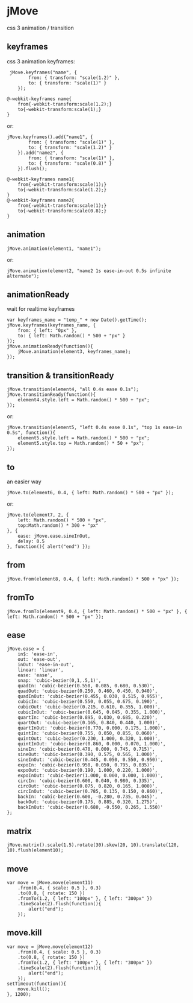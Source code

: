 
# jMove

css 3 animation / transition

## keyframes

css 3 animation keyframes:

<pre><code>	jMove.keyframes("name", {
		from: { transform: "scale(1.2)" },
		to: { transform: "scale(1)" }
	});</code></pre>
<pre><code>@-webkit-keyframes name{
	from{-webkit-transform:scale(1.2);}
	to{-webkit-transform:scale(1);}
}</code></pre>

or:

<pre><code>jMove.keyframes().add("name1", {
		from: { transform: "scale(1)" },
		to: { transform: "scale(1.2)" }
	}).add("name2", {
		from: { transform: "scale(1)" },
		to: { transform: "scale(0.8)" }
	}).flush();</code></pre>
<pre><code>@-webkit-keyframes name1{
	from{-webkit-transform:scale(1);}
	to{-webkit-transform:scale(1.2);}
}
@-webkit-keyframes name2{
	from{-webkit-transform:scale(1);}
	to{-webkit-transform:scale(0.8);}
}</code></pre>

## animation

<pre><code>jMove.animation(element1, "name1");</code></pre>

or:

<pre><code>jMove.animation(element2, "name2 1s ease-in-out 0.5s infinite alternate");</code></pre>

## animationReady

wait for realtime keyframes

<pre><code>var keyframes_name = "temp_" + new Date().getTime();
jMove.keyframes(keyframes_name, {
	from: { left: "0px" },
	to: { left: Math.random() * 500 + "px" }
});
jMove.animationReady(function(){	
	jMove.animation(element3, keyframes_name);
});</code></pre>

## transition &amp; transitionReady

<pre><code>jMove.transition(element4, "all 0.4s ease 0.1s");
jMove.transitionReady(function(){
	element4.style.left = Math.random() * 500 + "px";
});</code></pre>

or:

<pre><code>jMove.transition(element5, "left 0.4s ease 0.1s", "top 1s ease-in 0.5s", function(){	
	element5.style.left = Math.random() * 500 + "px";	
	element5.style.top = Math.random() * 50 + "px";
});</code></pre>

## to

an easier way

<pre><code>jMove.to(element6, 0.4, { left: Math.random() * 500 + "px" });</code></pre>

or:

<pre><code>jMove.to(element7, 2, { 
	left: Math.random() * 500 + "px", 
	top:Math.random() * 300 + "px"
}, { 
	ease: jMove.ease.sineInOut, 
	delay: 0.5 
}, function(){ alert("end") });</code></pre>

## from

<pre><code>jMove.from(element8, 0.4, { left: Math.random() * 500 + "px" });</code></pre>

## fromTo

<pre><code>jMove.fromTo(element9, 0.4, { left: Math.random() * 500 + "px" }, { left: Math.random() * 500 + "px" });</code></pre>

## ease

<pre><code>jMove.ease = {
	in$: 'ease-in',
	out: 'ease-out',
	inOut: 'ease-in-out',
	linear: 'linear',
	ease: 'ease',
	snap: 'cubic-bezier(0,1,.5,1)',
	quadIn: 'cubic-bezier(0.550, 0.085, 0.680, 0.530)',
	quadOut: 'cubic-bezier(0.250, 0.460, 0.450, 0.940)',
	quadInOut: 'cubic-bezier(0.455, 0.030, 0.515, 0.955)',
	cubicIn: 'cubic-bezier(0.550, 0.055, 0.675, 0.190)',
	cubicOut: 'cubic-bezier(0.215, 0.610, 0.355, 1.000)',
	cubicInOut: 'cubic-bezier(0.645, 0.045, 0.355, 1.000)',
	quartIn: 'cubic-bezier(0.895, 0.030, 0.685, 0.220)',
	quartOut: 'cubic-bezier(0.165, 0.840, 0.440, 1.000)',
	quartInOut: 'cubic-bezier(0.770, 0.000, 0.175, 1.000)',
	quintIn: 'cubic-bezier(0.755, 0.050, 0.855, 0.060)',
	quintOut: 'cubic-bezier(0.230, 1.000, 0.320, 1.000)',
	quintInOut: 'cubic-bezier(0.860, 0.000, 0.070, 1.000)',
	sineIn: 'cubic-bezier(0.470, 0.000, 0.745, 0.715)',
	sineOut: 'cubic-bezier(0.390, 0.575, 0.565, 1.000)',
	sineInOut: 'cubic-bezier(0.445, 0.050, 0.550, 0.950)',
	expoIn: 'cubic-bezier(0.950, 0.050, 0.795, 0.035)',
	expoOut: 'cubic-bezier(0.190, 1.000, 0.220, 1.000)',
	expoInOut: 'cubic-bezier(1.000, 0.000, 0.000, 1.000)',
	circIn: 'cubic-bezier(0.600, 0.040, 0.980, 0.335)',
	circOut: 'cubic-bezier(0.075, 0.820, 0.165, 1.000)',
	circInOut: 'cubic-bezier(0.785, 0.135, 0.150, 0.860)',
	backIn: 'cubic-bezier(0.600, -0.280, 0.735, 0.045)',
	backOut: 'cubic-bezier(0.175, 0.885, 0.320, 1.275)',
	backInOut: 'cubic-bezier(0.680, -0.550, 0.265, 1.550)'
};</code></pre>

## matrix

<pre><code>jMove.matrix().scale(1.5).rotate(30).skew(20, 10).translate(120, 10).flush(element10);</code></pre>

## move

<pre><code>var move = jMove.move(element11)
	.from(0.4, { scale: 0.5 }, 0.3)
	.to(0.8, { rotate: 150 })
	.fromTo(1.2, { left: "100px" }, { left: "300px" })
	.timeScale(2).flush(function(){
		alert("end");
	});</code></pre>

## move.kill

<pre><code>var move = jMove.move(element12)
	.from(0.4, { scale: 0.5 }, 0.3)
	.to(0.8, { rotate: 150 })
	.fromTo(1.2, { left: "100px" }, { left: "300px" })
	.timeScale(2).flush(function(){
		alert("end");
	});
setTimeout(function(){
	move.kill();
}, 1200);</code></pre>